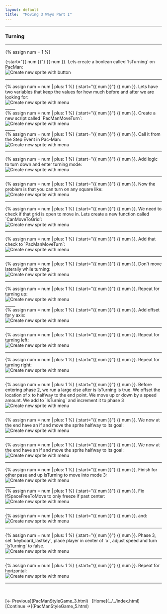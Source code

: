```yaml
---
layout: default
title:  "Moving 3 Ways Part I"
---
```



_____ 

### Turning
_____ 

{% assign num = 1 %}
<div class = "row">
<div class="col-12 col-lg-4 col align-self-center">
<div markdown = "1">
{:start="{{ num }}"}
{{ num }}. Lets create a boolean called `IsTurning` on PacMan:
</div>
</div>
<div class="col-12 col-lg-8">
<img src="images/IsTurningBoolean.jpg"  class= "img-fluid"  alt="Create new sprite with button">  
</div>
</div>

_____ 

<div class = "row">
<div class="col-12 col-lg-4 col align-self-center">
<div markdown = "1">
{% assign num = num | plus: 1 %}
{:start="{{ num }}"}
{{ num }}.  Lets have two variables that keep the values for how much before and after we are looking for:
</div>
</div>
<div class="col-12 col-lg-8">
<img src="images/TurnRightLeftSpace.jpg" class= "img-fluid"  alt="Create new sprite with menu">
</div>
</div>
_____ 

<div class = "row">
<div class="col-12 col-lg-4 col align-self-center">
<div markdown = "1">
{% assign num = num | plus: 1 %}
{:start="{{ num }}"}
{{ num }}. Create a new script called `PacManMoveTurn`:
</div>
</div>
<div class="col-12 col-lg-8">
<img src="images/PacManMoveTurn.jpg" class= "img-fluid"  alt="Create new sprite with menu">
</div>
</div>
_____ 


<div class = "row">
<div class="col-12 col-lg-4 col align-self-center">
<div markdown = "1">
{% assign num = num | plus: 1 %}
{:start="{{ num }}"}
{{ num }}.  Call it from the Step Event in Pac-Man:
</div>
</div>
<div class="col-12 col-lg-8">
<img src="images/CallPacManMoveTurn.jpg" class= "img-fluid"  alt="Create new sprite with menu">
</div>
</div>

_____ 

<div class = "row">
<div class="col-12 col-lg-4 col align-self-center">
<div markdown = "1">
{% assign num = num | plus: 1 %}
{:start="{{ num }}"}
{{ num }}.  Add logic to turn down and enter turning mode:
</div>
</div>
<div class="col-12 col-lg-8">
<img src="images/Phase1TurningDown.jpg" class= "img-fluid"  alt="Create new sprite with menu">
</div>
</div>

_____ 

<div class = "row">
<div class="col-12 col-lg-4 col align-self-center">
<div markdown = "1">
{% assign num = num | plus: 1 %}
{:start="{{ num }}"}
{{ num }}.  Now the problem is that you can turn on any square like:
</div>
</div>
<div class="col-12 col-lg-8">
<img src="images/TurnBadInGame.jpg" class= "img-fluid"  alt="Create new sprite with menu">
</div>
</div>

_____ 

<div class = "row">
<div class="col-12 col-lg-4 col align-self-center">
<div markdown = "1">
{% assign num = num | plus: 1 %}
{:start="{{ num }}"}
{{ num }}.  We need to check if that grid is open to move in. Lets create a new function called `CanMoveToGrid`:
</div>
</div>
<div class="col-12 col-lg-8">
<img src="images/CanMoveToGrid.jpg" class= "img-fluid"  alt="Create new sprite with menu">
</div>
</div>

_____ 

<div class = "row">
<div class="col-12 col-lg-4 col align-self-center">
<div markdown = "1">
{% assign num = num | plus: 1 %}
{:start="{{ num }}"}
{{ num }}.  Add that check to `PacManMoveTurn`:
</div>
</div>
<div class="col-12 col-lg-8">
<img src="images/AddDownCheck.jpg" class= "img-fluid"  alt="Create new sprite with menu">
</div>
</div>

_____ 

<div class = "row">
<div class="col-12 col-lg-4 col align-self-center">
<div markdown = "1">
{% assign num = num | plus: 1 %}
{:start="{{ num }}"}
{{ num }}.  Don't move laterally while turning:
</div>
</div>
<div class="col-12 col-lg-8">
<img src="images/NoTurnLateral.jpg" class= "img-fluid"  alt="Create new sprite with menu">
</div>
</div>

_____ 


<div class = "row">
<div class="col-12 col-lg-4 col align-self-center">
<div markdown = "1">
{% assign num = num | plus: 1 %}
{:start="{{ num }}"}
{{ num }}.  Repeat for turning up:
</div>
</div>
<div class="col-12 col-lg-8">
<img src="images/Phase1TurningUp.jpg" class= "img-fluid"  alt="Create new sprite with menu">
</div>
</div>
_____ 

<div class = "row">
<div class="col-12 col-lg-4 col align-self-center">
<div markdown = "1">
{% assign num = num | plus: 1 %}
{:start="{{ num }}"}
{{ num }}.  Add offset for y axis:
</div>
</div>
<div class="col-12 col-lg-8">
<img src="images/SpaceUpAndDown.jpg" class= "img-fluid"  alt="Create new sprite with menu">
</div>
</div>

_____ 

<div class = "row">
<div class="col-12 col-lg-4 col align-self-center">
<div markdown = "1">
{% assign num = num | plus: 1 %}
{:start="{{ num }}"}
{{ num }}.   Repeat for turning left:
</div>
</div>
<div class="col-12 col-lg-8">
<img src="images/Phase1TurningLeft.jpg" class= "img-fluid"  alt="Create new sprite with menu">
</div>
</div>

_____ 

<div class = "row">
<div class="col-12 col-lg-4 col align-self-center">
<div markdown = "1">
{% assign num = num | plus: 1 %}
{:start="{{ num }}"}
{{ num }}.   Repeat for turning right:
</div>
</div>
<div class="col-12 col-lg-8">
<img src="images/Phase1TurningRight.jpg" class= "img-fluid"  alt="Create new sprite with menu">
</div>
</div>

_____ 

<div class = "row">
<div class="col-12 col-lg-4 col align-self-center">
<div markdown = "1">
{% assign num = num | plus: 1 %}
{:start="{{ num }}"}
{{ num }}.  Before entering phase 2, we run a large else after is IsTurning is true.  We offset the location of x to halfway to the end point.  We move up or down by a speed amount.  We add to `IsTurning` and increment it to phase 3
</div>
</div>
<div class="col-12 col-lg-8">
<img src="images/AddPhase2TurnUpDown.jpg" class= "img-fluid"  alt="Create new sprite with menu">
</div>
</div>

_____ 

<div class = "row">
<div class="col-12 col-lg-4 col align-self-center">
<div markdown = "1">
{% assign num = num | plus: 1 %}
{:start="{{ num }}"}
{{ num }}.  We now at the end have an if and move the sprite halfway to its goal:
</div>
</div>
<div class="col-12 col-lg-8">
<img src="images/GoIntoPhase2A.jpg" class= "img-fluid"  alt="Create new sprite with menu">
</div>
</div>

_____ 

<div class = "row">
<div class="col-12 col-lg-4 col align-self-center">
<div markdown = "1">
{% assign num = num | plus: 1 %}
{:start="{{ num }}"}
{{ num }}.  We now at the end have an if and move the sprite halfway to its goal:
</div>
</div>
<div class="col-12 col-lg-8">
<img src="images/GoIntoPhase2A.jpg" class= "img-fluid"  alt="Create new sprite with menu">
</div>
</div>

_____ 
<div class = "row">
<div class="col-12 col-lg-4 col align-self-center">
<div markdown = "1">
{% assign num = num | plus: 1 %}
{:start="{{ num }}"}
{{ num }}.  Finish for other pase and up IsTurning to move into mode 3:
</div>
</div>
<div class="col-12 col-lg-8">
<img src="images/GoIntoPhase2B.jpg" class= "img-fluid"  alt="Create new sprite with menu">
</div>
</div>
_____ 
<div class = "row">
<div class="col-12 col-lg-4 col align-self-center">
<div markdown = "1">
{% assign num = num | plus: 1 %}
{:start="{{ num }}"}
{{ num }}.  Fix IfSpaceFreeToMove to only freeze if past center:
</div>
</div>
<div class="col-12 col-lg-8">
<img src="images/FixIfSpaceFreeToMove.jpg" class= "img-fluid"  alt="Create new sprite with menu">
</div>
</div>

_____ 
<div class = "row">
<div class="col-12 col-lg-4 col align-self-center">
<div markdown = "1">
{% assign num = num | plus: 1 %}
{:start="{{ num }}"}
{{ num }}.  and:
</div>
</div>
<div class="col-12 col-lg-8">
<img src="images/FixIfSpaceFreeToMoveB.jpg" class= "img-fluid"  alt="Create new sprite with menu">
</div>
</div>

_____ 

<div class = "row">
<div class="col-12 col-lg-4 col align-self-center">
<div markdown = "1">
{% assign num = num | plus: 1 %}
{:start="{{ num }}"}
{{ num }}.  Phase 3, set `keyboard_lastkey`, place player in center of  `x`, adjust speed and turn `IsTurning` to false.
</div>
</div>
<div class="col-12 col-lg-8">
<img src="images/AddPhase3TurnUpDown.jpg" class= "img-fluid"  alt="Create new sprite with menu">
</div>
</div>

_____ 

<div class = "row">
<div class="col-12 col-lg-4 col align-self-center">
<div markdown = "1">
{% assign num = num | plus: 1 %}
{:start="{{ num }}"}
{{ num }}.  Repeat for horizontal:
</div>
</div>
<div class="col-12 col-lg-8">
<img src="images/Phase2And3LeftRightB.jpg" class= "img-fluid"  alt="Create new sprite with menu">
</div>
</div>

_____ 

<br />  
<br />  
[<- Previous](PacManStyleGame_3.html)&nbsp;&nbsp;&nbsp;[Home](../../index.html)&nbsp;&nbsp;&nbsp; [Continue ->](PacManStyleGame_5.html)
<br />  
<br />  
<br />  
<br />  